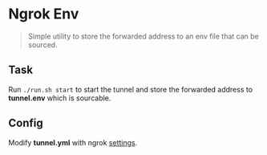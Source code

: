 # Ngrok Env

> Simple utility to store the forwarded address to an env file that can be sourced.

## Task

Run `./run.sh start` to start the tunnel and store the forwarded address to **tunnel.env** which is sourcable.

## Config

Modify **tunnel.yml** with ngrok [settings](https://ngrok.com/docs#config-examples).
